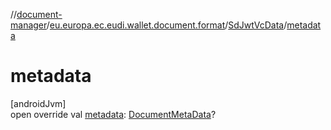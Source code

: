 //[document-manager](../../../index.md)/[eu.europa.ec.eudi.wallet.document.format](../index.md)/[SdJwtVcData](index.md)/[metadata](metadata.md)

# metadata

[androidJvm]\
open override
val [metadata](metadata.md): [DocumentMetaData](../../eu.europa.ec.eudi.wallet.document.metadata/-document-meta-data/index.md)?
